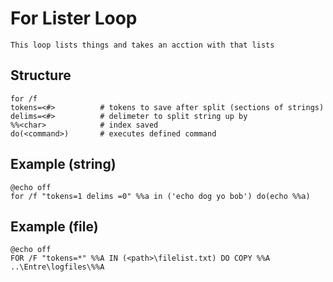 # For Lister Loop

    This loop lists things and takes an acction with that lists
    
## Structure

    for /f
    tokens=<#>          # tokens to save after split (sections of strings)
    delims=<#>          # delimeter to split string up by
    %%<char>            # index saved
    do(<command>)       # executes defined command
    
## Example (string)

    @echo off
    for /f "tokens=1 delims =0" %%a in ('echo dog yo bob') do(echo %%a)
    
## Example (file)
    
    @echo off
    FOR /F "tokens=*" %%A IN (<path>\filelist.txt) DO COPY %%A ..\Entre\logfiles\%%A

